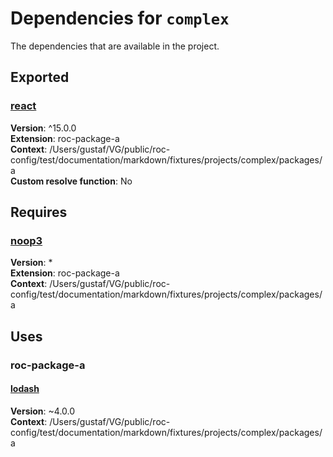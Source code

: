 # Dependencies for `complex`

The dependencies that are available in the project.

## Exported
### [react](https://www.npmjs.com/package/react)
__Version__: ^15.0.0  
__Extension__: roc-package-a  
__Context__:  /Users/gustaf/VG/public/roc-config/test/documentation/markdown/fixtures/projects/complex/packages/a  
__Custom resolve function__:  No  

## Requires
### [noop3](https://www.npmjs.com/package/noop3)
__Version__: *  
__Extension__: roc-package-a  
__Context__: /Users/gustaf/VG/public/roc-config/test/documentation/markdown/fixtures/projects/complex/packages/a  

## Uses
### roc-package-a
#### [lodash](https://www.npmjs.com/package/lodash)
__Version__: ~4.0.0  
__Context__: /Users/gustaf/VG/public/roc-config/test/documentation/markdown/fixtures/projects/complex/packages/a  
